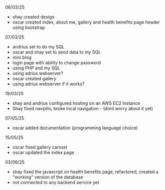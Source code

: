 06/03/25
- shay created design
- oscar created index, about me, gallery and health benefits page header using bootstrap

07/03/25 
- andrius set to do my SQL
- oscar and shay set to send data to my SQL
- mini blog 
- login page with ability to change password
- using PHP and my SQL
- using adrius webserver?
- oscar created gallery
- using adrius webserver if it works?

19/03/25
- shay and andrius configured hosting on an AWS EC2 instance
- Shay fixed navpills, broke local navigation - (dont worry about it yet)

07/05/25
- oscar added documentation (programming language choice)

15/05/25
- oscar fixed gallery carosel
- oscar updated the index page

03/06/25
- shay fixed the javascript on health benefits page, refactored, created a "working" version of the database
- not connected to any backend service yet 